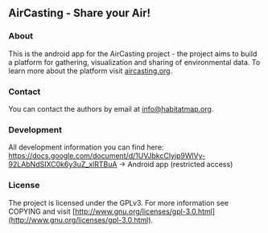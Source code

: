 ## AirCasting - Share your Air!

### About

This is the android app for the AirCasting project - the project aims to build a platform for gathering, visualization and sharing of environmental data. To learn more about the platform visit [aircasting.org](http://aircasting.org).

### Contact

You can contact the authors by email at [info@habitatmap.org](mailto:info@habitatmap.org).

### Development

All development information you can find here: https://docs.google.com/document/d/1UVJbkcClyip9WlVy-92LAbNdSIXC0k6y3uZ_xlRTBuA -> Android app (restricted access)

### License

The project is licensed under the GPLv3. For more information see COPYING and visit [http://www.gnu.org/licenses/gpl-3.0.html](http://www.gnu.org/licenses/gpl-3.0.html).
